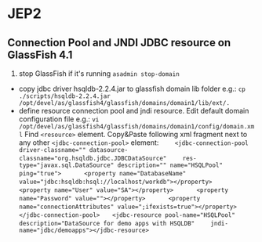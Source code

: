 # JEP2

## Connection Pool and JNDI JDBC resource on GlassFish 4.1

1. stop GlassFish if it's running
`asadmin stop-domain`
* copy jdbc driver hsqldb-2.2.4.jar to glassfish domain lib folder e.g.:
`cp ./scripts/hsqldb-2.2.4.jar /opt/devel/as/glassfish4/glassfish/domains/domain1/lib/ext/.`
* define resource connection pool and jndi resource. Edit default domain configuration file e.g.:
`vi /opt/devel/as/glassfish4/glassfish/domains/domain1/config/domain.xml`
Find `<resource>` element. Copy&Paste following xml fragment next to any other `<jdbc-connection-pool>` element:
`    <jdbc-connection-pool driver-classname="" datasource-classname="org.hsqldb.jdbc.JDBCDataSource"`
`    res-type="javax.sql.DataSource" description="" name="HSQLPool" ping="true">`
`      <property name="DatabaseName" value="jdbc:hsqldb:hsql://localhost/workdb"></property>`
`      <property name="User" value="SA"></property>`
`      <property name="Password" value=""></property>`
`      <property name="connectionAttributes" value=";ifexists=true"></property>`
`    </jdbc-connection-pool>`
`    <jdbc-resource pool-name="HSQLPool" description="DataSource for demo apps with HSQLDB" `
`    jndi-name="jdbc/demoapps"></jdbc-resource>`
